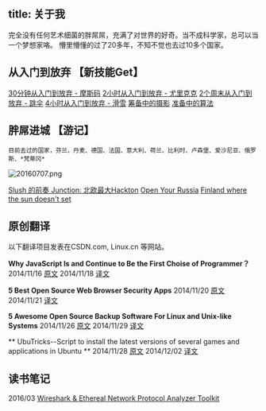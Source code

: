title: 关于我
---

完全没有任何艺术细菌的胖屌屌，充满了对世界的好奇。当不成科学家，总可以当一个梦想家咯。
懵里懵懂的过了20多年，不知不觉也去过10多个国家。

## **从入门到放弃 【新技能Get】**
[30分钟从入门到放弃 - 摩斯码](http://doubles.me/2016/06/23/160623/)
[2小时从入门到放弃 - 尤里克克](http://doubles.me/2016/06/21/160621/)
[2个周末从入门到放弃 - 跳伞](http://doubles.me/2015/09/26/150926/)
[4小时从入门到放弃 - 滑雪](http://doubles.me/2016/02/01/160201/)
[筹备中的摄影]()
[准备中的算法]()


## **胖屌进城 【游记】**
```
目前去过的国家，芬兰、丹麦、德国、法国、意大利、荷兰、比利时、卢森堡、爱沙尼亚、俄罗斯、*梵蒂冈*
```
![20160707.png](http://7xnueu.com1.z0.glb.clouddn.com/2016/07/20160707.png)

[Slush 的前奏 Junction: 北欧最大Hackton](http://doubles.me/2015/11/10/151110/)
[Open Your Russia](http://doubles.me/2016/06/15/160615/)
[Finland where the sun doesn't set]()




## **原创翻译**

以下翻译项目发表在CSDN.com, Linux.cn 等网站。

**Why JavaScript Is and Continue to Be the First Choise of Programmer？**
2014/11/16 [原文](http://www.dzone.com/articles/why-javascript-and-will)
2014/11/18 [译文](http://code.csdn.net/news/2822698)


**5 Best Open Source Web Browser Security Apps**
2014/11/20 [原文](http://www.smallbusinesscomputing.com/biztools/5-best-open-source-web-browser-security-apps.html)
2014/11/21 [译文](http://code.csdn.net/news/2822757)


**5 Awesome Open Source Backup Software For Linux and Unix-like Systems**
2014/11/26 [原文](http://www.cyberciti.biz/open-source/awesome-backup-software-for-linux-unix-osx-windows-systems/)
2014/11/29 [译文](http://code.csdn.net/news/2822844)


** UbuTricks--Script to install the latest versions of several games and applications in Ubuntu **
2014/11/28 [原文](http://www.ubuntugeek.com/ubutricks-script-to-install-the-latest-versions-of-several-games-and-applications-in-ubuntu.html)
2014/12/02 [译文](https://linux.cn/article-4350-1.html)


## **读书笔记**

2016/03 [Wireshark & Ethereal Network Protocol Analyzer Toolkit](http://www.doubles.me/2016/03/15/160315/)

